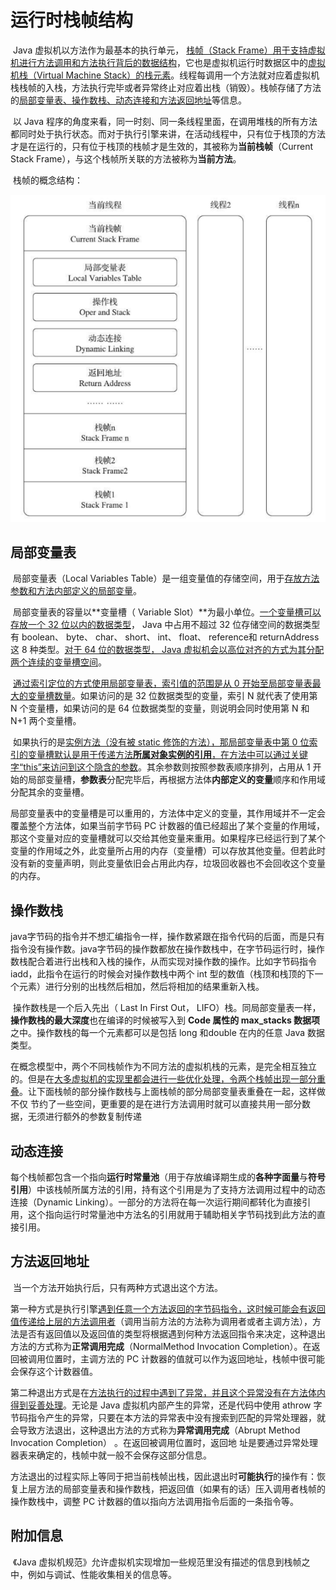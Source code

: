 # 运行时栈帧结构

​		Java 虚拟机以方法作为最基本的执行单元， <u>栈帧（Stack Frame）用于支持虚拟机进行方法调用和方法执行背后的数据结构</u>，它也是虚拟机运行时数据区中的<u>虚拟机栈（Virtual Machine Stack）的栈元素</u>。线程每调用一个方法就对应着虚拟机栈栈帧的入栈，方法执行完毕或者异常终止对应着出栈（销毁）。栈帧存储了方法的<u>局部变量表、操作数栈、动态连接和方法返回地址</u>等信息。

​		以 Java 程序的角度来看，同一时刻、同一条线程里面，在调用堆栈的所有方法都同时处于执行状态。而对于执行引擎来讲，在活动线程中，只有位于栈顶的方法才是在运行的，只有位于栈顶的栈帧才是生效的，其被称为**当前栈帧**（Current Stack Frame），与这个栈帧所关联的方法被称为**当前方法**。

​		栈帧的概念结构：

<img src="运行时栈帧结构/1.png" alt="1" style="zoom:100%;" />





## 局部变量表

​		局部变量表（Local Variables Table）是一组变量值的存储空间，用于<u>存放方法参数和方法内部定义的局部变量</u>。

​		局部变量表的容量以**变量槽（ Variable Slot）**为最小单位。<u>一个变量槽可以存放一个 32 位以内的数据类型</u>， Java 中占用不超过 32 位存储空间的数据类型有 boolean、 byte、 char、 short、 int、 float、 reference和 returnAddress 这 8 种类型。<u>对于 64 位的数据类型， Java 虚拟机会以高位对齐的方式为其分配两个连续的变量槽空间</u>。 

​		<u>通过索引定位的方式使用局部变量表，索引值的范围是从 0 开始至局部变量表最大的变量槽数量</u>。如果访问的是 32 位数据类型的变量，索引 N 就代表了使用第 N 个变量槽，如果访问的是 64 位数据类型的变量，则说明会同时使用第 N 和 N+1 两个变量槽。

​		如果执行的是<u>实例方法（没有被 static 修饰的方法），那局部变量表中第 0 位索引的变量槽默认是用于传递方法**所属对象实例的引用**，在方法中可以通过关键字“this”来访问到这个隐含的参数</u>。其余参数则按照参数表顺序排列，占用从 1 开始的局部变量槽，**参数表**分配完毕后，再根据方法体**内部定义的变量**顺序和作用域分配其余的变量槽。

​		局部变量表中的变量槽是可以重用的，方法体中定义的变量，其作用域并不一定会覆盖整个方法体，如果当前字节码 PC 计数器的值已经超出了某个变量的作用域，那这个变量对应的变量槽就可以交给其他变量来重用。如果程序已经运行到了某个变量的作用域之外，此变量所占用的内存（变量槽）可以存放其他变量。但若此时没有新的变量声明，则此变量依旧会占用此内存，垃圾回收器也不会回收这个变量的内存。



## 操作数栈

​		java字节码的指令并不想汇编指令一样，操作数紧跟在指令代码的后面，而是只有指令没有操作数。java字节码的操作数都放在操作数栈中，在字节码运行时，操作数栈配合着进行出栈和入栈的操作，从而实现对操作数的操作。比如字节码指令 iadd，此指令在运行的时候会对操作数栈中两个 int 型的数值（栈顶和栈顶的下一个元素）进行分别的出栈然后相加，然后将相加的结果重新入栈。

​		操作数栈是一个后入先出（ Last In First Out， LIFO）栈。同局部变量表一样，**操作数栈的最大深度**也在编译的时候被写入到 **Code 属性的 max_stacks 数据项**之中。操作数栈的每一个元素都可以是包括 long 和double 在内的任意 Java 数据类型。

​		在概念模型中，两个不同栈帧作为不同方法的虚拟机栈的元素，是完全相互独立的。但是在<u>大多虚拟机的实现里都会进行一些优化处理，令两个栈帧出现一部分重叠</u>。让下面栈帧的部分操作数栈与上面栈帧的部分局部变量表重叠在一起，这样做不仅
节约了一些空间，更重要的是在进行方法调用时就可以直接共用一部分数据，无须进行额外的参数复制传递



## 动态连接

​		  每个栈帧都包含一个指向**运行时常量池**（用于存放编译期生成的**各种字面量**与**符号引用**）中该栈帧所属方法的引用，持有这个引用是为了支持方法调用过程中的动态连接（Dynamic Linking）。一部分的方法将在每一次运行期间都转化为直接引用，这个指向运行时常量池中方法名的引用就用于辅助相关字节码找到此方法的直接引用。



## 方法返回地址

​		当一个方法开始执行后，只有两种方式退出这个方法。

​		第一种方式是执行引擎<u>遇到任意一个方法返回的字节码指令，这时候可能会有返回值传递给上层的方法调用者</u>（调用当前方法的方法称为调用者或者主调方法），方法是否有返回值以及返回值的类型将根据遇到何种方法返回指令来决定，这种退出方法的方式称为**正常调用完成**（NormalMethod Invocation Completion）。在返回被调用位置时，主调方法的 PC 计数器的值就可以作为返回地址，栈帧中很可能会保存这个计数器值。

​		第二种退出方式是在<u>方法执行的过程中遇到了异常，并且这个异常没有在方法体内得到妥善处理</u>。无论是 Java 虚拟机内部产生的异常，还是代码中使用 athrow 字节码指令产生的异常，只要在本方法的异常表中没有搜索到匹配的异常处理器，就会导致方法退出，这种退出方法的方式称为**异常调用完成**（Abrupt Method Invocation Completion） 。在返回被调用位置时，返回地
址是要通过异常处理器表来确定的，栈帧中就一般不会保存这部分信息。

​		方法退出的过程实际上等同于把当前栈帧出栈，因此退出时**可能执行**的操作有：恢复上层方法的局部变量表和操作数栈，把返回值（如果有的话）压入调用者栈帧的操作数栈中，调整 PC 计数器的值以指向方法调用指令后面的一条指令等。



## 附加信息

​		《Java 虚拟机规范》允许虚拟机实现增加一些规范里没有描述的信息到栈帧之中，例如与调试、性能收集相关的信息等。





